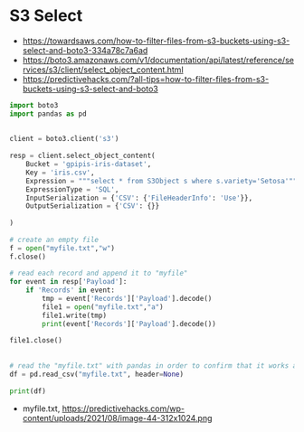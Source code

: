 # S3 Select 
- https://towardsaws.com/how-to-filter-files-from-s3-buckets-using-s3-select-and-boto3-334a78c7a6ad
- https://boto3.amazonaws.com/v1/documentation/api/latest/reference/services/s3/client/select_object_content.html
- https://predictivehacks.com/?all-tips=how-to-filter-files-from-s3-buckets-using-s3-select-and-boto3

```python
import boto3
import pandas as pd
 
 
client = boto3.client('s3')
 
resp = client.select_object_content(
    Bucket = 'gpipis-iris-dataset',
    Key = 'iris.csv',
    Expression = """select * from S3Object s where s.variety='Setosa'""",
    ExpressionType = 'SQL',
    InputSerialization = {'CSV': {'FileHeaderInfo': 'Use'}},
    OutputSerialization = {'CSV': {}}
 
)
 
# create an empty file
f = open("myfile.txt","w")
f.close()
 
# read each record and append it to "myfile"
for event in resp['Payload']:
    if 'Records' in event:
        tmp = event['Records']['Payload'].decode()
        file1 = open("myfile.txt","a")
        file1.write(tmp)
        print(event['Records']['Payload'].decode())
 
file1.close()
 
 
# read the "myfile.txt" with pandas in order to confirm that it works as expected
df = pd.read_csv("myfile.txt", header=None)
 
print(df)
```

- myfile.txt, https://predictivehacks.com/wp-content/uploads/2021/08/image-44-312x1024.png



